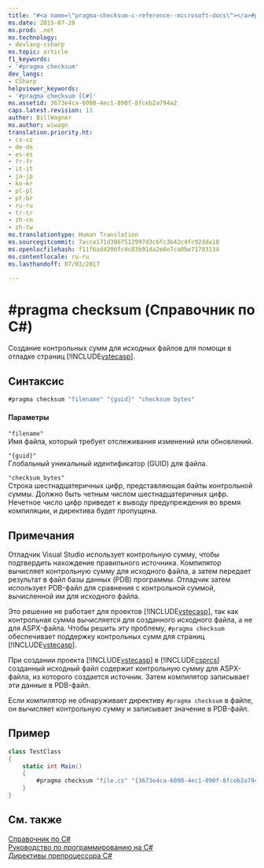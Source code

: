 ```yaml
---
title: "#<a name=\"pragma-checksum-c-reference--microsoft-docs\"></a>#pragma checksum (справочник по C#) | Документы Майкрософт"
ms.date: 2015-07-20
ms.prod: .net
ms.technology:
- devlang-csharp
ms.topic: article
f1_keywords:
- '#pragma checksum'
dev_langs:
- CSharp
helpviewer_keywords:
- '#pragma checksum [C#]'
ms.assetid: 3673e4ca-6098-4ec1-890f-8fceb2a794a2
caps.latest.revision: 11
author: BillWagner
ms.author: wiwagn
translation.priority.ht:
- cs-cz
- de-de
- es-es
- fr-fr
- it-it
- ja-jp
- ko-kr
- pl-pl
- pt-br
- ru-ru
- tr-tr
- zh-cn
- zh-tw
ms.translationtype: Human Translation
ms.sourcegitcommit: 7acce171d3867512997d3c6fc3b42c4fc92dda18
ms.openlocfilehash: f11f6ad4206fc4c83b91da2e6e7ca0be71783134
ms.contentlocale: ru-ru
ms.lasthandoff: 07/03/2017

---
```

# <a name="pragma-checksum-c-reference"></a>#pragma checksum (Справочник по C#)
Создание контрольных сумм для исходных файлов для помощи в отладке страниц [!INCLUDE[vstecasp](~/includes/vstecasp-md.md)].  
  
## <a name="syntax"></a>Синтаксис  
  
```csharp
#pragma checksum "filename" "{guid}" "checksum bytes"  
```  
  
#### <a name="parameters"></a>Параметры  
 `"filename"`  
 Имя файла, который требует отслеживания изменений или обновлений.  
  
 `"{guid}"`  
 Глобальный уникальный идентификатор (GUID) для файла.  
  
 `"checksum_bytes"`  
 Строка шестнадцатеричных цифр, представляющая байты контрольной суммы. Должно быть четным числом шестнадцатеричных цифр. Нечетное число цифр приведет к выводу предупреждения во время компиляции, и директива будет пропущена.  
  
## <a name="remarks"></a>Примечания  
 Отладчик Visual Studio использует контрольную сумму, чтобы подтвердить нахождение правильного источника. Компилятор вычисляет контрольную сумму для исходного файла, а затем передает результат в файл базы данных (PDB) программы. Отладчик затем использует PDB-файл для сравнения с контрольной суммой, вычисленной им для исходного файла.  
  
 Это решение не работает для проектов [!INCLUDE[vstecasp](~/includes/vstecasp-md.md)], так как контрольная сумма вычисляется для созданного исходного файла, а не для ASPX-файла. Чтобы решить эту проблему, `#pragma checksum` обеспечивает поддержку контрольных сумм для страниц [!INCLUDE[vstecasp](~/includes/vstecasp-md.md)].  
  
 При создании проекта [!INCLUDE[vstecasp](~/includes/vstecasp-md.md)] в [!INCLUDE[csprcs](~/includes/csprcs-md.md)] созданный исходный файл содержит контрольную сумму для ASPX-файла, из которого создается источник. Затем компилятор записывает эти данные в PDB-файл.  
  
 Если компилятор не обнаруживает директиву `#pragma checksum` в файле, он вычисляет контрольную сумму и записывает значение в PDB-файл.  
  
## <a name="example"></a>Пример  
  
```csharp
class TestClass  
{  
    static int Main()  
    {  
        #pragma checksum "file.cs" "{3673e4ca-6098-4ec1-890f-8fceb2a794a2}" "{012345678AB}" // New checksum  
    }  
}  
```  
  
## <a name="see-also"></a>См. также  
 [Справочник по C#](../../../csharp/language-reference/index.md)   
 [Руководство по программированию на C#](../../../csharp/programming-guide/index.md)   
 [Директивы препроцессора C#](../../../csharp/language-reference/preprocessor-directives/index.md)

